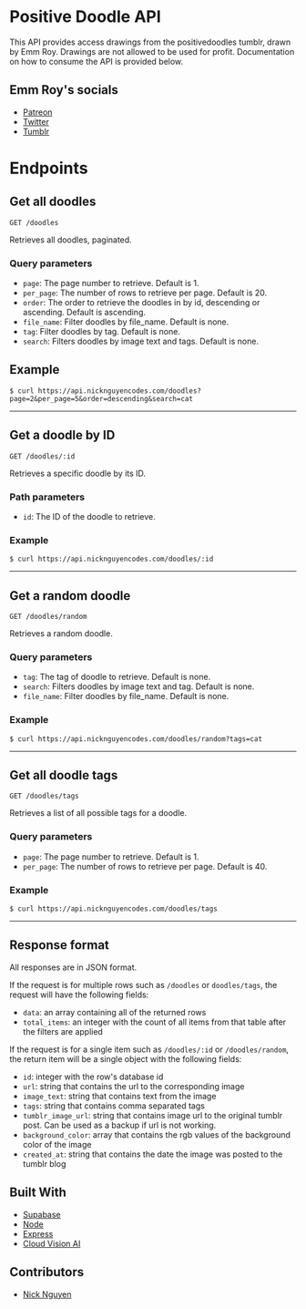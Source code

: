# Positive Doodle API

This API provides access drawings from the positivedoodles tumblr, drawn by Emm Roy. Drawings are not allowed to be used for profit. Documentation on how to consume the API is provided below.

## Emm Roy's socials
 - [Patreon](https://www.patreon.com/emmnotemma)
 - [Twitter](https://twitter.com/emmnotemma)
 - [Tumblr](https://positivedoodles.tumblr.com/)

# Endpoints

## Get all doodles        

`GET /doodles`

Retrieves all doodles, paginated.

### Query parameters

- `page`: The page number to retrieve. Default is 1.
- `per_page`: The number of rows to retrieve per page. Default is 20.
- `order`: The order to retrieve the doodles in by id, descending or ascending. Default is ascending.
- `file_name`: Filter doodles by file_name. Default is none.
- `tag`: Filter doodles by tag. Default is none.
- `search`: Filters doodles by image text and tags. Default is none.

## Example

`$ curl https://api.nicknguyencodes.com/doodles?page=2&per_page=5&order=descending&search=cat`

---

## Get a doodle by ID

`GET /doodles/:id`

Retrieves a specific doodle by its ID.

### Path parameters

- `id`: The ID of the doodle to retrieve.

### Example

`$ curl https://api.nicknguyencodes.com/doodles/:id`

---

## Get a random doodle

`GET /doodles/random`

Retrieves a random doodle.

### Query parameters

- `tag`: The tag of doodle to retrieve. Default is none.
- `search`: Filters doodles by image text and tag. Default is none.
- `file_name`: Filter doodles by file_name. Default is none.

### Example

`$ curl https://api.nicknguyencodes.com/doodles/random?tags=cat`

---

## Get all doodle tags

`GET /doodles/tags`

Retrieves a list of all possible tags for a doodle.

### Query parameters

- `page`: The page number to retrieve. Default is 1.
- `per_page`: The number of rows to retrieve per page. Default is 40.

### Example

`$ curl https://api.nicknguyencodes.com/doodles/tags`

---

## Response format

All responses are in JSON format.

If the request is for multiple rows such as `/doodles` or `doodles/tags`, the request will have the following fields:

- `data`: an array containing all of the returned rows
- `total_items`: an integer with the count of all items from that table after the filters are applied

If the request is for a single item such as `/doodles/:id` or `/doodles/random`, the return item will be a single object with the following fields:

- `id`: integer with the row's database id 
- `url`: string that contains the url to the corresponding image
- `image_text`: string that contains text from the image
- `tags`: string that contains comma separated tags 
- `tumblr_image_url`: string that contains image url to the original tumblr post. Can be used as a backup if url is not working.
- `background_color`: array that contains the rgb values of the background color of the image
- `created_at`: string that contains the date the image was posted to the tumblr blog

## Built With
 - [Supabase](https://supabase.com/)
 - [Node](https://nodejs.org/en/)
 - [Express](https://expressjs.com/)
 - [Cloud Vision AI](https://cloud.google.com/vision)

## Contributors 
 - [Nick Nguyen](https://github.com/nguyennick197)


